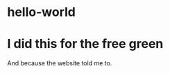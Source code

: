 # hello-world
I did this for the free green
==================================
And because the website told me to.
